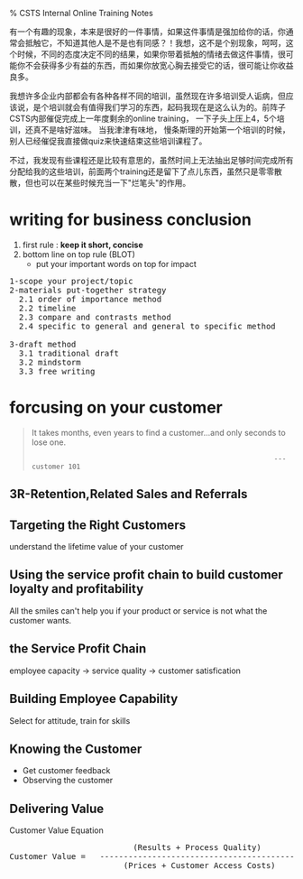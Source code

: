 % CSTS Internal Online Training Notes

有一个有趣的现象，本来是很好的一件事情，如果这件事情是强加给你的话，你通常会抵触它，不知道其他人是不是也有同感？！我想，这不是个别现象，呵呵，这个时候，不同的态度决定不同的结果，如果你带着抵触的情绪去做这件事情，很可能你不会获得多少有益的东西，而如果你放宽心胸去接受它的话，很可能让你收益良多。

我想许多企业内部都会有各种各样不同的培训，虽然现在许多培训受人诟病，但应该说，是个培训就会有值得我们学习的东西，起码我现在是这么认为的。前阵子CSTS内部催促完成上一年度剩余的online training， 一下子头上压上4，5个培训，还真不是啥好滋味。 当我津津有味地， 慢条斯理的开始第一个培训的时候，别人已经催促我直接做quiz来快速结束这些培训课程了。

不过，我发现有些课程还是比较有意思的，虽然时间上无法抽出足够时间完成所有分配给我的这些培训，前面两个training还是留下了点儿东西，虽然只是零零散散，但也可以在某些时候充当一下"烂笔头"的作用。


# writing for business conclusion

1. first rule : **keep it short, concise**
2. bottom line on top rule (BLOT) 
    - put your important words on top for impact

<pre>
1-scope your project/topic
2-materials put-together strategy
  2.1 order of importance method
  2.2 timeline 
  2.3 compare and contrasts method
  2.4 specific to general and general to specific method
  
3-draft method
  3.1 traditional draft
  3.2 mindstorm
  3.3 free writing
</pre>


# forcusing on your customer

> It takes months, even years to find a customer...and only seconds to lose one.
> 
>                                                                 ---customer 101
                         
## 3R-Retention,Related Sales and Referrals
## Targeting the Right Customers

understand the lifetime value of your customer

## Using the service profit chain to build customer loyalty and profitability

All the smiles can't help you if your product or service is not what the customer wants.

## the Service Profit Chain
employee capacity -> service quality -> customer satisfication

## Building Employee Capability
Select for attitude, train for skills

## Knowing the Customer
* Get customer feedback
* Observing the customer

## Delivering Value 

Customer Value Equation 

<pre>
                          (Results + Process Quality)  
Customer Value =   -----------------------------------------
                        (Prices + Customer Access Costs) 
</pre>










